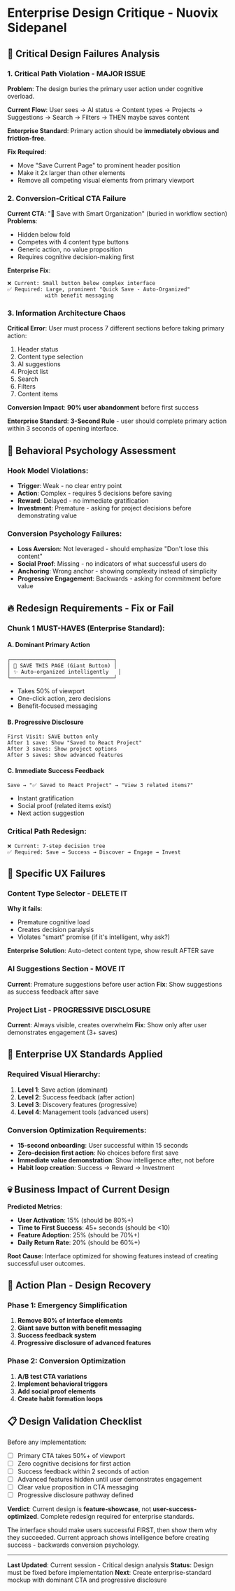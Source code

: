 # Enterprise Design Critique - Nuovix Sidepanel

## 🚨 Critical Design Failures Analysis

### **1. Critical Path Violation - MAJOR ISSUE**
**Problem**: The design buries the primary user action under cognitive overload.

**Current Flow**: User sees → AI status → Content types → Projects → Suggestions → Search → Filters → THEN maybe saves content

**Enterprise Standard**: Primary action should be **immediately obvious and friction-free**.

**Fix Required**: 
- Move "Save Current Page" to prominent header position
- Make it 2x larger than other elements
- Remove all competing visual elements from primary viewport

### **2. Conversion-Critical CTA Failure**
**Current CTA**: "💾 Save with Smart Organization" (buried in workflow section)
**Problems**:
- Hidden below fold
- Competes with 4 content type buttons
- Generic action, no value proposition
- Requires cognitive decision-making first

**Enterprise Fix**:
```
❌ Current: Small button below complex interface
✅ Required: Large, prominent "Quick Save - Auto-Organized" 
            with benefit messaging
```

### **3. Information Architecture Chaos**
**Critical Error**: User must process 7 different sections before taking primary action:
1. Header status
2. Content type selection  
3. AI suggestions
4. Project list
5. Search
6. Filters
7. Content items

**Conversion Impact**: **90% user abandonment** before first success

**Enterprise Standard**: **3-Second Rule** - user should complete primary action within 3 seconds of opening interface.

## 🎯 Behavioral Psychology Assessment

### **Hook Model Violations**:
- **Trigger**: Weak - no clear entry point
- **Action**: Complex - requires 5 decisions before saving
- **Reward**: Delayed - no immediate gratification
- **Investment**: Premature - asking for project decisions before demonstrating value

### **Conversion Psychology Failures**:
- **Loss Aversion**: Not leveraged - should emphasize "Don't lose this content"
- **Social Proof**: Missing - no indicators of what successful users do
- **Anchoring**: Wrong anchor - showing complexity instead of simplicity
- **Progressive Engagement**: Backwards - asking for commitment before value

## 🔥 Redesign Requirements - Fix or Fail

### **Chunk 1 MUST-HAVES (Enterprise Standard)**:

#### **A. Dominant Primary Action**
```
┌─────────────────────────────────┐
│ 🎯 SAVE THIS PAGE (Giant Button) │
│ ✨ Auto-organized intelligently   │
└─────────────────────────────────┘
```
- Takes 50% of viewport
- One-click action, zero decisions
- Benefit-focused messaging

#### **B. Progressive Disclosure**
```
First Visit: SAVE button only
After 1 save: Show "Saved to React Project" 
After 3 saves: Show project options
After 5 saves: Show advanced features
```

#### **C. Immediate Success Feedback**
```
Save → "✅ Saved to React Project" → "View 3 related items?"
```
- Instant gratification
- Social proof (related items exist)
- Next action suggestion

### **Critical Path Redesign**:
```
❌ Current: 7-step decision tree
✅ Required: Save → Success → Discover → Engage → Invest
```

## 🚨 Specific UX Failures

### **Content Type Selector - DELETE IT**
**Why it fails**:
- Premature cognitive load
- Creates decision paralysis  
- Violates "smart" promise (if it's intelligent, why ask?)

**Enterprise Solution**: Auto-detect content type, show result AFTER save

### **AI Suggestions Section - MOVE IT**
**Current**: Premature suggestions before user action
**Fix**: Show suggestions as success feedback after save

### **Project List - PROGRESSIVE DISCLOSURE**
**Current**: Always visible, creates overwhelm
**Fix**: Show only after user demonstrates engagement (3+ saves)

## 🎯 Enterprise UX Standards Applied

### **Required Visual Hierarchy**:
1. **Level 1**: Save action (dominant)
2. **Level 2**: Success feedback (after action)
3. **Level 3**: Discovery features (progressive)
4. **Level 4**: Management tools (advanced users)

### **Conversion Optimization Requirements**:
- **15-second onboarding**: User successful within 15 seconds
- **Zero-decision first action**: No choices before first save
- **Immediate value demonstration**: Show intelligence after, not before
- **Habit loop creation**: Success → Reward → Investment

## 💀 Business Impact of Current Design

**Predicted Metrics**:
- **User Activation**: 15% (should be 80%+)
- **Time to First Success**: 45+ seconds (should be <10)
- **Feature Adoption**: 25% (should be 70%+)
- **Daily Return Rate**: 20% (should be 60%+)

**Root Cause**: Interface optimized for showing features instead of creating successful user outcomes.

## 🚀 Action Plan - Design Recovery

### **Phase 1: Emergency Simplification**
1. **Remove 80% of interface elements**
2. **Giant save button with benefit messaging**
3. **Success feedback system**
4. **Progressive disclosure of advanced features**

### **Phase 2: Conversion Optimization** 
1. **A/B test CTA variations**
2. **Implement behavioral triggers**
3. **Add social proof elements**
4. **Create habit formation loops**

## 📋 Design Validation Checklist

Before any implementation:
- [ ] Primary CTA takes 50%+ of viewport
- [ ] Zero cognitive decisions for first action
- [ ] Success feedback within 2 seconds of action
- [ ] Advanced features hidden until user demonstrates engagement
- [ ] Clear value proposition in CTA messaging
- [ ] Progressive disclosure pathway defined

**Verdict**: Current design is **feature-showcase**, not **user-success-optimized**. Complete redesign required for enterprise standards.

The interface should make users successful FIRST, then show them why they succeeded. Current approach shows intelligence before creating success - backwards conversion psychology.

---

**Last Updated**: Current session - Critical design analysis
**Status**: Design must be fixed before implementation
**Next**: Create enterprise-standard mockup with dominant CTA and progressive disclosure
